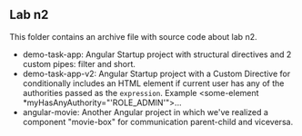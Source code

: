 ## Lab n2

This folder contains an archive file with source code about lab n2.

- demo-task-app: Angular Startup project with structural directives and 2 custom pipes: filter and short.
- demo-task-app-v2: Angular Startup project with a Custom Directive for conditionally includes an HTML element if current user has any of the authorities passed as the `expression`. Example  <some-element *myHasAnyAuthority="'ROLE_ADMIN'">...</some-element>
- angular-movie: Another Angular project in which we've realized a component "movie-box" for communication parent-child and viceversa.
